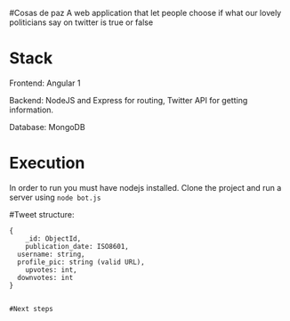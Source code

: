 #Cosas de paz
A web application that let people choose if what our lovely politicians say on twitter is true or false
# Stack
Frontend: Angular 1

Backend: NodeJS and Express for routing, Twitter API for getting information.

Database: MongoDB

# Execution
In order to run you must have nodejs installed. Clone the project and run a server using `node bot.js`


#Tweet structure:

```
{
	_id: ObjectId,
	publication_date: ISO8601,
  username: string,
  profile_pic: string (valid URL),
	upvotes: int,
  downvotes: int
}
```


```

#Next steps
